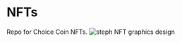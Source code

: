 # NFTs
Repo for Choice Coin NFTs.
![steph NFT graphics design](https://user-images.githubusercontent.com/96130827/159128823-d58adbd9-00e7-4271-9eec-8a12932241e4.png)
